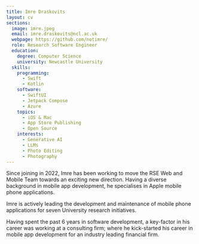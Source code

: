 ```yaml
---
title: Imre Draskovits
layout: cv
sections:
  image: imre.jpeg
  email: imre.draskovits@ncl.ac.uk
  webpage: https://github.com/notimre/
  role: Research Software Engineer
  education:
    degree: Computer Science
    university: Newcastle University
  skills:
    programming:
      - Swift
	  - Kotlin
    software:
      - SwiftUI
      - Jetpack Compose
	  - Azure
    topics:
      - iOS & Mac
      - App Store Publishing
      - Open Source
    interests:
      - Generative AI
	  - LLMs
      - Photo Editing
      - Photography
---
```


Since joining in 2022, Imre has been working to move the RSE Web and Mobile Team towards an exciting new direction. Having a diverse background in mobile app development, he specialises in Apple mobile phone applications.

Imre is actively leading the development and maintenance of mobile phone applications for seven University research initiatives.

Having spent the past 6 years in software development, a key-factor in his career was working at a consulting firm; where he kick-started his career in mobile app development for an industry leading financial firm.

